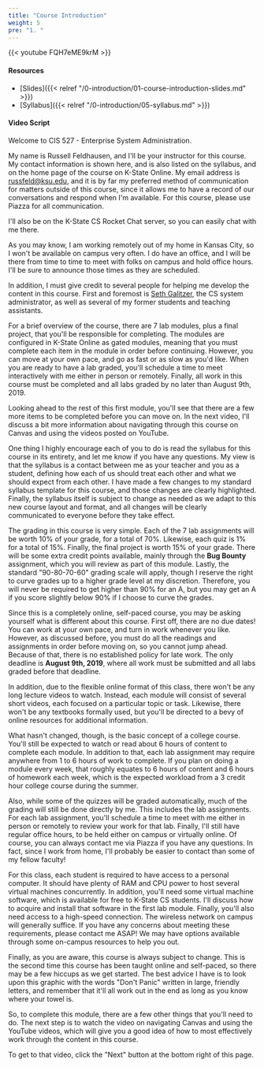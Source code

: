 ```yaml
---
title: "Course Introduction"
weight: 5
pre: "1. "
---
```


{{< youtube FQH7eME9krM >}}

#### Resources

* [Slides]({{< relref "/0-introduction/01-course-introduction-slides.md" >}})
* [Syllabus]({{< relref "/0-introduction/05-syllabus.md" >}})

#### Video Script

Welcome to CIS 527 - Enterprise System Administration.

My name is Russell Feldhausen, and I'll be your instructor for this course. My contact information is shown here, and is also listed on the syllabus, and on the home page of the course on K-State Online. My email address is russfeld@ksu.edu, and it is by far my preferred method of communication for matters outside of this course, since it allows me to have a record of our conversations and respond when I'm available. For this course, please use Piazza for all communication.

I'll also be on the K-State CS Rocket Chat server, so you can easily chat with me there.

As you may know, I am working remotely out of my home in Kansas City, so I won't be available on campus very often. I do have an office, and I will be there from time to time to meet with folks on campus and hold office hours. I'll be sure to announce those times as they are scheduled.

In addition, I must give credit to several people for helping me develop the content in this course. First and foremost is [Seth Galitzer](http://people.cs.ksu.edu/~sgsax/), the CS system administrator, as well as several of my former students and teaching assistants.

For a brief overview of the course, there are 7 lab modules, plus a final project, that you'll be responsible for completing. The modules are configured in K-State Online as gated modules, meaning that you must complete each item in the module in order before continuing. However, you can move at your own pace, and go as fast or as slow as you'd like. When you are ready to have a lab graded, you'll schedule a time to meet interactively with me either in person or remotely. Finally, all work in this course must be completed and all labs graded by no later than August 9th, 2019.

Looking ahead to the rest of this first module, you'll see that there are a few more items to be completed before you can move on. In the next video, I'll discuss a bit more information about navigating through this course on Canvas and using the videos posted on YouTube.

One thing I highly encourage each of you to do is read the syllabus for this course in its entirety, and let me know if you have any questions. My view is that the syllabus is a contact between me as your teacher and you as a student, defining how each of us should treat each other and what we should expect from each other. I have made a few changes to my standard syllabus template for this course, and those changes are clearly highlighted. Finally, the syllabus itself is subject to change as needed as we adapt to this new course layout and format, and all changes will be clearly communicated to everyone before they take effect.

The grading in this course is very simple. Each of the 7 lab assignments will be worth 10% of your grade, for a total of 70%. Likewise, each quiz is 1% for a total of 15%. Finally, the final project is worth 15% of your grade. There will be some extra credit points available, mainly through the **Bug Bounty** assignment, which you will review as part of this module. Lastly, the standard "90-80-70-60" grading scale will apply, though I reserve the right to curve grades up to a higher grade level at my discretion. Therefore, you will never be required to get higher than 90% for an A, but you may get an A if you score slightly below 90% if I choose to curve the grades.

Since this is a completely online, self-paced course, you may be asking yourself what is different about this course. First off, there are no due dates! You can work at your own pace, and turn in work whenever you like. However, as discussed before, you must do all the readings and assignments in order before moving on, so you cannot jump ahead. Because of that, there is no established policy for late work. The only deadline is **August 9th, 2019**, where all work must be submitted and all labs graded before that deadline.

In addition, due to the flexible online format of this class, there won't be any long lecture videos to watch. Instead, each module will consist of several short videos, each focused on a particular topic or task. Likewise, there won't be any textbooks formally used, but you'll be directed to a bevy of online resources for additional information.

What hasn't changed, though, is the basic concept of a college course. You'll still be expected to watch or read about 6 hours of content to complete each module. In addition to that, each lab assignment may require anywhere from 1 to 6 hours of work to complete. If you plan on doing a module every week, that roughly equates to 6 hours of content and 6 hours of homework each week, which is the expected workload from a 3 credit hour college course during the summer.

Also, while some of the quizzes will be graded automatically, much of the grading will still be done directly by me. This includes the lab assignments. For each lab assignment, you'll schedule a time to meet with me either in person or remotely to review your work for that lab. Finally, I'll still have regular office hours, to be held either on campus or virtually online. Of course, you can always contact me via Piazza if you have any questions. In fact, since I work from home, I'll probably be easier to contact than some of my fellow faculty!

For this class, each student is required to have access to a personal computer. It should have plenty of RAM and CPU power to host several virtual machines concurrently. In addition, you'll need some virtual machine software, which is available for free to K-State CS students. I'll discuss how to acquire and install that software in the first lab module. Finally, you'll also need access to a high-speed connection. The wireless network on campus will generally suffice. If you have any concerns about meeting these requirements, please contact me ASAP! We may have options available through some on-campus resources to help you out.

Finally, as you are aware, this course is always subject to change. This is the second time this course has been taught online and self-paced, so there may be a few hiccups as we get started. The best advice I have is to look upon this graphic with the words "Don't Panic" written in large, friendly letters, and remember that it'll all work out in the end as long as you know where your towel is.

So, to complete this module, there are a few other things that you'll need to do. The next step is to watch the video on navigating Canvas and using the YouTube videos, which will give you a good idea of how to most effectively work through the content in this course.

To get to that video, click the "Next" button at the bottom right of this page.
